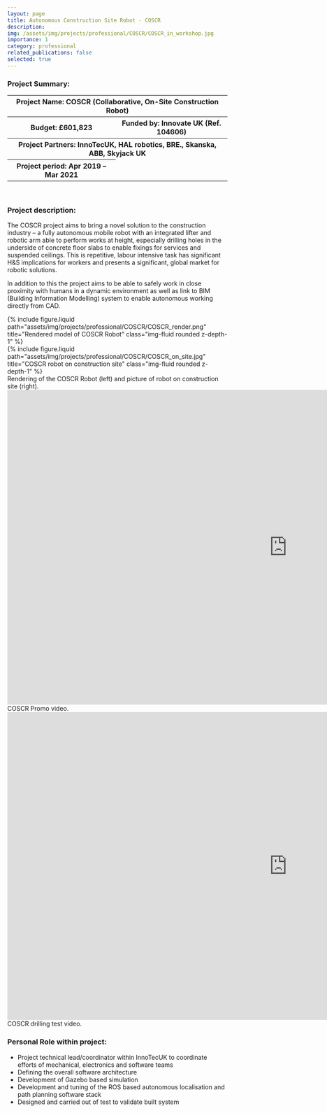 ```yaml
---
layout: page
title: Autonomous Construction Site Robot - COSCR
description:
img: /assets/img/projects/professional/COSCR/COSCR_in_workshop.jpg
importance: 1
category: professional
related_publications: false
selected: true
---
```


<h3>Project Summary: </h3>

<table>
<tr>
    <th colspan="2"> Project Name: COSCR (Collaborative, On-Site Construction Robot)</th>
</tr>
<tr>
    <th>Budget: £601,823</th>
    <th>Funded by: Innovate UK (Ref. 104606)</th>
</tr>
<tr>
    <th colspan="2">Project Partners: InnoTecUK, HAL robotics, BRE., Skanska, ABB, Skyjack UK</th>
</tr>
<tr>
    <th> Project period: Apr 2019 – Mar 2021</th>
</tr>
</table>
<br>
<h3>Project description: </h3>

The COSCR project aims to bring a novel solution to the construction industry – a fully autonomous mobile robot with an integrated lifter and robotic arm able to perform works at height, especially drilling holes in the underside of concrete floor slabs to enable fixings for services and suspended ceilings. This is repetitive, labour intensive task has significant H&S implications for workers and presents a significant, global market for robotic solutions.

In addition to this the project aims to be able to safely work in close proximity with humans in a dynamic environment as well as link to BIM (Building Information Modelling) system to enable autonomous working directly from CAD.

<div class="row align-items-end">
    <div class="col ">
        {% include figure.liquid path="assets/img/projects/professional/COSCR/COSCR_render.png" title="Rendered model of COSCR Robot" class="img-fluid rounded z-depth-1" %}
    </div>
    <div class="col">
        {% include figure.liquid path="assets/img/projects/professional/COSCR/COSCR_on_site.jpg" title="COSCR robot on construction site" class="img-fluid rounded z-depth-1" %}
    </div>
</div>
<div class="caption">
    Rendering of the COSCR Robot (left) and picture of robot on construction site (right).
</div>

<div class="row justify-content-sm-center">
    <iframe width="1280" height="720" src="https://www.youtube.com/embed/Phrv5GiUBR8" title="COSCR: A Versatile Platform for Construction Automation" frameborder="0" allow="accelerometer; autoplay; clipboard-write; encrypted-media; gyroscope; picture-in-picture; web-share" referrerpolicy="strict-origin-when-cross-origin" allowfullscreen>
    </iframe>

</div>
<div class="caption">
    COSCR Promo video.
</div>

<div class="row justify-content-sm-center">
    <iframe width="1280" height="704" src="https://www.youtube.com/embed/SnC7QM-tclQ" title="COSCR drilling test 2x speed" frameborder="0" allow="accelerometer; autoplay; clipboard-write; encrypted-media; gyroscope; picture-in-picture; web-share" referrerpolicy="strict-origin-when-cross-origin" allowfullscreen></iframe>
</div>
<div class="caption">
    COSCR drilling test video.
</div>

<h3>Personal Role within project: </h3>
<ul>
  <li>Project technical lead/coordinator within InnoTecUK to coordinate efforts of mechanical, electronics and software teams</li>
  <li>Defining the overall software architecture</li>
  <li>Development of Gazebo based simulation</li>
  <li>Development and tuning of the ROS based autonomous localisation and path planning software stack</li>
  <li>Designed and carried out of test to validate built system</li>
</ul>
